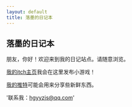 ```yaml
---
layout: default
title: 落墨的日记本
---
```



## 落墨的日记本

朋友，你好！欢迎来到我的日记站点。请随意浏览。

[我的itch主页](https://inkweeper.itch.io/)我会在这里发布小游戏！

[我的推特](https://twitter.com/Nightmaretugger)可能会用来分享些新鲜东西。

'联系我：hgyyzjs@qq.com'

